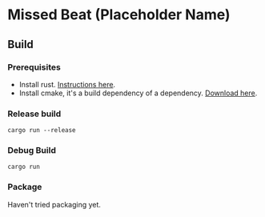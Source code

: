 # Missed Beat (Placeholder Name)

## Build
### Prerequisites
- Install rust. [Instructions here](https://www.rust-lang.org/tools/install).
- Install cmake, it's a build dependency of a dependency. [Download here](https://cmake.org/download/).

### Release build
`cargo run --release`

### Debug Build
`cargo run`

### Package
Haven't tried packaging yet.